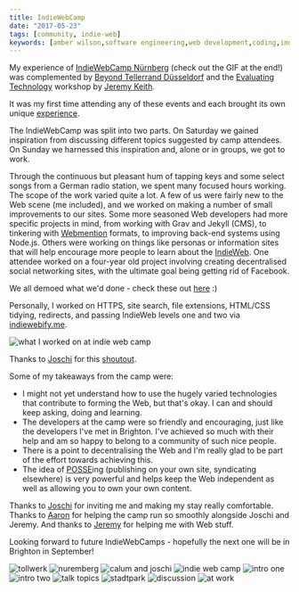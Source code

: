 ```yaml
---
title: IndieWebCamp
date: "2017-05-23"
tags: [community, indie-web]
keywords: [amber wilson,software engineering,web development,coding,indiewebcamp]
---
```


My experience of [IndieWebCamp Nürnberg](https://indieweb.org/2017/Nuremberg) (check out the GIF at the end!) was complemented by [Beyond Tellerrand Düsseldorf](https://beyondtellerrand.com/events/duesseldorf-2017/speakers) and the [Evaluating Technology](https://calumryan.com/learning/evaluating-technology/) workshop by [Jeremy Keith](https://adactio.com).

It was my first time attending any of these events and each brought its own unique [experience](../btconf/).

The IndieWebCamp was split into two parts. On Saturday we gained inspiration from discussing different topics suggested by camp attendees. On Sunday we harnessed this inspiration and, alone or in groups, we got to work.

Through the continuous but pleasant hum of tapping keys and some select songs from a German radio station, we spent many focused hours working. The scope of the work varied quite a lot. A few of us were fairly new to the Web scene (me included), and we worked on making a number of small improvements to our sites. Some more seasoned Web developers had more specific projects in mind, from working with Grav and Jekyll (CMS), to tinkering with [Webmention](https://indieweb.org/Webmention) formats, to improving back-end systems using Node.js. Others were working on things like personas or information sites that will help encourage more people to learn about the [IndieWeb](https://indieweb.org/). One attendee worked on a four-year old project involving creating decentralised social networking sites, with the ultimate goal being getting rid of Facebook.

We all demoed what we'd done - check these out [here](https://youtu.be/_Zub-PBHPng) :)

Personally, I worked on HTTPS, site search, file extensions, HTML/CSS tidying, redirects, and passing IndieWeb levels one and two via [indiewebify.me](https://indiewebify.me/).

![what I worked on at indie web camp](img/indiewebcamp.jpg)

Thanks to [Joschi](https://jkphl.is/) for this [shoutout](https://twitter.com/jkphl/status/866310997207863296).

Some of my takeaways from the camp were:

*   I might not yet understand how to use the hugely varied technologies that contribute to forming the Web, but that's okay. I can and should keep asking, doing and learning.
*   The developers at the camp were so friendly and encouraging, just like the developers I've met in Brighton. I've achieved so much with their help and am so happy to belong to a community of such nice people.
*   There is a point to decentralising the Web and I'm really glad to be part of the effort towards achieving this.
*   The idea of [POSSE](https://indieweb.org/POSSE)ing (publishing on your own site, syndicating elsewhere) is very powerful and helps keep the Web independent as well as allowing you to own your own content.

Thanks to [Joschi](https://jkphl.is/) for inviting me and making my stay really comfortable. Thanks to [Aaron](https://aaronparecki.com/) for helping the camp run so smoothly alongside Joschi and Jeremy. And thanks to [Jeremy](https://adactio.com) for helping me with Web stuff.

Looking forward to future IndieWebCamps - hopefully the next one will be in Brighton in September!

![tollwerk](img/tollwerk.jpg) ![nuremberg](img/nuernberg.jpg) ![calum and joschi](img/calumjoschi.jpg) ![indie web camp](img/indiewebcamp2.jpg) ![intro one](img/intro1.jpg) ![intro two](img/intro2.jpg) ![talk topics](img/talks.jpg) ![stadtpark](img/stadtpark.jpg) ![discussion](img/discussion_time.jpg) ![at work](img/atwork.jpg)


